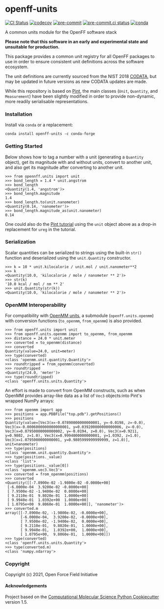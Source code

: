 openff-units
==============================
[//]: # (Badges)
[![CI Status](https://github.com/openforcefield/openff-units/workflows/CI/badge.svg)](https://github.com/openforcefield/openff-units/actions?query=workflow%3ACI)
[![codecov](https://codecov.io/gh/openforcefield/openff-units/branch/main/graph/badge.svg)](https://codecov.io/gh/openforcefield/openff-units/branch/main)
[![pre-commit](https://img.shields.io/badge/pre--commit-enabled-brightgreen?logo=pre-commit&logoColor=white)](https://github.com/pre-commit/pre-commit)
[![pre-commit.ci status](https://results.pre-commit.ci/badge/github/openforcefield/openff-units/main.svg)](https://results.pre-commit.ci/latest/github/openforcefield/openff-units/main)
[![conda](https://img.shields.io/conda/v/conda-forge/openff-units.svg)](https://anaconda.org/conda-forge/openff-units)


A common units module for the OpenFF software stack

**Please note that this software in an early and experimental state and unsuitable for production.**

This package provides a common unit registry for all OpenFF packages to use in order to ensure consistent unit definitions across the software ecosystem.

The unit definitions are currently sourced from the NIST 2018 [CODATA](https://physics.nist.gov/cuu/Constants/), but may be updated in future versions as new CODATA updates are made.

While this repository is based on [Pint](https://pint.readthedocs.io/en/0.16.1/), the main classes (`Unit`, `Quantity`, and `Measurement`) have been slightly modified in order to provide non-dynamic, more readily serialisable representations.

### Installation

Install via `conda` or a replacement:

```shell
conda install openff-units -c conda-forge
```

### Getting Started

Below shows how to tag a number with a unit (generating a `Quantity` object),
get its magnitude with and without units, convert to another unit, and also get its magnitude after converting to another unit.

```python3
>>> from opennff.units import unit
>>> bond_length = 1.4 * unit.angstrom
>>> bond_length
<Quantity(1.4, 'angstrom')>
>>> bond_length.magnitude
1.4
>>> bond_length.to(unit.nanometer)
<Quantity(0.14, 'nanometer')>
>>> bond_length.magnitude_as(unit.nanometer)
0.14
```

One could also do the [Pint tutorial](https://pint.readthedocs.io/en/0.16.1/tutorial.html#tutorial) using the `unit` object above as a drop-in replacement for `ureg` in the tutorial.

### Serialization

Scalar quantities can be serialized to strings using the built-in `str()` function and deserialized using the `unit.Quantity` constructor.

```python3
>>> k = 10 * unit.kilocalorie / unit.mol / unit.nanometer**2
>>> k
<Quantity(10.0, 'kilocalorie / mole / nanometer ** 2')>
>>> str(k)
'10.0 kcal / mol / nm ** 2'
>>> unit.Quantity(str(k))
<Quantity(10.0, 'kilocalorie / mole / nanometer ** 2')>
```

### OpenMM Interoperability

For compatibility with [OpenMM units](http://docs.openmm.org/latest/api-python/app.html#units), a submodule (`openff.units.openmm`) with conversion functions (`to_openmm`, `from_openmm`) is also provided.

```python3
>>> from openff.units import unit
>>> from openff.units.openmm import to_openmm, from_openmm
>>> distance = 24.0 * unit.meter
>>> converted = to_openmm(distance)
>>> converted
Quantity(value=24.0, unit=meter)
>>> type(converted)
<class 'openmm.unit.quantity.Quantity'>
>>> roundtripped = from_openmm(converted)
>>> roundtripped
<Quantity(24.0, 'meter')>
>>> type(roundtripped)
<class 'openff.units.units.Quantity'>
```

An effort is made to convert from OpenMM constructs, such as when OpenMM provides array-like data as a list of `Vec3` objects:into Pint's wrapped NumPy arrays:

```python3
>>> from openmm import app
>>> positions = app.PDBFile("top.pdb").getPositions()
>>> positions
Quantity(value=[Vec3(x=-0.07890000000000001, y=-0.0198, z=-0.0), Vec3(x=-0.0006000000000000001, y=0.039200000000000006, z=-0.0), Vec3(x=0.07950000000000002, y=-0.0194, z=0.0), Vec3(x=0.9211, y=0.9802, z=1.0), Vec3(x=0.9994000000000001, y=1.0392, z=1.0), Vec3(x=1.0795000000000001, y=0.9805999999999999, z=1.0)], unit=nanometer)
>>> type(positions)
<class 'openmm.unit.quantity.Quantity'>
>>> type(positions._value)
<class 'list'>
>>> type(positions._value[0])
<class 'openmm.vec3.Vec3'>
>>> converted = from_openmm(positions)
>>> converted
<Quantity([[-7.8900e-02 -1.9800e-02 -0.0000e+00]
 [-6.0000e-04  3.9200e-02 -0.0000e+00]
 [ 7.9500e-02 -1.9400e-02  0.0000e+00]
 [ 9.2110e-01  9.8020e-01  1.0000e+00]
 [ 9.9940e-01  1.0392e+00  1.0000e+00]
 [ 1.0795e+00  9.8060e-01  1.0000e+00]], 'nanometer')>
>>> converted.m
array([[-7.8900e-02, -1.9800e-02, -0.0000e+00],
       [-6.0000e-04,  3.9200e-02, -0.0000e+00],
       [ 7.9500e-02, -1.9400e-02,  0.0000e+00],
       [ 9.2110e-01,  9.8020e-01,  1.0000e+00],
       [ 9.9940e-01,  1.0392e+00,  1.0000e+00],
       [ 1.0795e+00,  9.8060e-01,  1.0000e+00]])
>>> type(converted)
<class 'openff.units.units.Quantity'>
>>> type(converted.m)
<class 'numpy.ndarray'>
```

### Copyright

Copyright (c) 2021, Open Force Field Initiative


#### Acknowledgements
 
Project based on the 
[Computational Molecular Science Python Cookiecutter](https://github.com/molssi/cookiecutter-cms) version 1.5.
